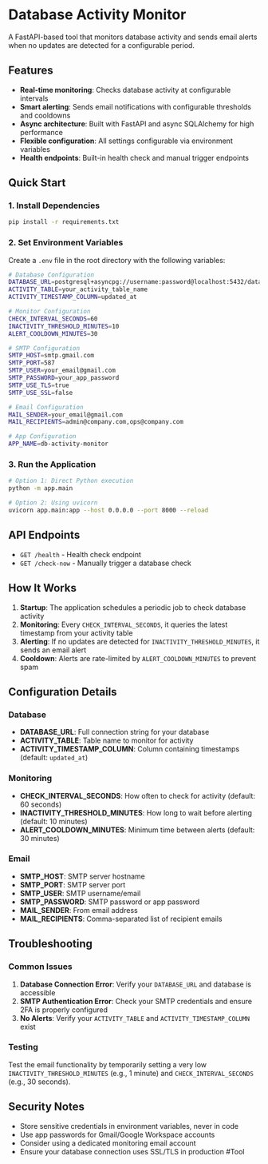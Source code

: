 # Database Activity Monitor

A FastAPI-based tool that monitors database activity and sends email alerts when no updates are detected for a configurable period.

## Features

- **Real-time monitoring**: Checks database activity at configurable intervals
- **Smart alerting**: Sends email notifications with configurable thresholds and cooldowns
- **Async architecture**: Built with FastAPI and async SQLAlchemy for high performance
- **Flexible configuration**: All settings configurable via environment variables
- **Health endpoints**: Built-in health check and manual trigger endpoints

## Quick Start

### 1. Install Dependencies

```bash
pip install -r requirements.txt
```

### 2. Set Environment Variables

Create a `.env` file in the root directory with the following variables:

```bash
# Database Configuration
DATABASE_URL=postgresql+asyncpg://username:password@localhost:5432/database_name
ACTIVITY_TABLE=your_activity_table_name
ACTIVITY_TIMESTAMP_COLUMN=updated_at

# Monitor Configuration
CHECK_INTERVAL_SECONDS=60
INACTIVITY_THRESHOLD_MINUTES=10
ALERT_COOLDOWN_MINUTES=30

# SMTP Configuration
SMTP_HOST=smtp.gmail.com
SMTP_PORT=587
SMTP_USER=your_email@gmail.com
SMTP_PASSWORD=your_app_password
SMTP_USE_TLS=true
SMTP_USE_SSL=false

# Email Configuration
MAIL_SENDER=your_email@gmail.com
MAIL_RECIPIENTS=admin@company.com,ops@company.com

# App Configuration
APP_NAME=db-activity-monitor
```

### 3. Run the Application

```bash
# Option 1: Direct Python execution
python -m app.main

# Option 2: Using uvicorn
uvicorn app.main:app --host 0.0.0.0 --port 8000 --reload
```

## API Endpoints

- `GET /health` - Health check endpoint
- `GET /check-now` - Manually trigger a database check

## How It Works

1. **Startup**: The application schedules a periodic job to check database activity
2. **Monitoring**: Every `CHECK_INTERVAL_SECONDS`, it queries the latest timestamp from your activity table
3. **Alerting**: If no updates are detected for `INACTIVITY_THRESHOLD_MINUTES`, it sends an email alert
4. **Cooldown**: Alerts are rate-limited by `ALERT_COOLDOWN_MINUTES` to prevent spam

## Configuration Details

### Database
- **DATABASE_URL**: Full connection string for your database
- **ACTIVITY_TABLE**: Table name to monitor for activity
- **ACTIVITY_TIMESTAMP_COLUMN**: Column containing timestamps (default: `updated_at`)

### Monitoring
- **CHECK_INTERVAL_SECONDS**: How often to check for activity (default: 60 seconds)
- **INACTIVITY_THRESHOLD_MINUTES**: How long to wait before alerting (default: 10 minutes)
- **ALERT_COOLDOWN_MINUTES**: Minimum time between alerts (default: 30 minutes)

### Email
- **SMTP_HOST**: SMTP server hostname
- **SMTP_PORT**: SMTP server port
- **SMTP_USER**: SMTP username/email
- **SMTP_PASSWORD**: SMTP password or app password
- **MAIL_SENDER**: From email address
- **MAIL_RECIPIENTS**: Comma-separated list of recipient emails

## Troubleshooting

### Common Issues

1. **Database Connection Error**: Verify your `DATABASE_URL` and database is accessible
2. **SMTP Authentication Error**: Check your SMTP credentials and ensure 2FA is properly configured
3. **No Alerts**: Verify your `ACTIVITY_TABLE` and `ACTIVITY_TIMESTAMP_COLUMN` exist

### Testing

Test the email functionality by temporarily setting a very low `INACTIVITY_THRESHOLD_MINUTES` (e.g., 1 minute) and `CHECK_INTERVAL_SECONDS` (e.g., 30 seconds).

## Security Notes

- Store sensitive credentials in environment variables, never in code
- Use app passwords for Gmail/Google Workspace accounts
- Consider using a dedicated monitoring email account
- Ensure your database connection uses SSL/TLS in production
# T o o l 
 
 
